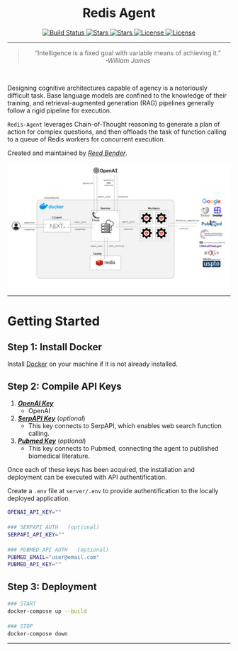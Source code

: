 <div align="center">
    <h1>Redis Agent</h1>
    <a href="https://github.com/attuneintelligence/redis-agent/actions">
      <img src="https://github.com/attuneintelligence/redis-agent/actions/workflows/main.yml/badge.svg" alt="Build Status" />
    </a>
    <a href="https://github.com/attuneintelligence/redis-agent">
      <img src="https://img.shields.io/github/stars/attuneintelligence/redis-agent?style=social" alt="Stars" />
    </a>
    <a href="https://github.com/attuneintelligence/redis-agent/issues">
      <img src="https://img.shields.io/github/issues/attuneintelligence/redis-agent" alt="Stars" />
    </a>
    <a href="https://github.com/attuneintelligence/redis-agent/blob/main/LICENSE">
      <img src="https://img.shields.io/github/license/attuneintelligence/redis-agent" alt="License" />
    </a>
    <a href="https://twitter.com/reedbndr">
      <img src="https://img.shields.io/twitter/follow/reedbndr?style=social" alt="License" />
    </a>
    <hr>
    <!-- <blockquote>“Such is my task. I go to gather this, the sacred knowledge, here and there dispersed about the world, long lost or never found.”<br>- <i>Browning's Paracelsus</i></blockquote> -->
    <blockquote>“Intelligence is a fixed goal with variable means of achieving it.”<br><i>-William James</i></blockquote>
    <br>
</div>

Designing cognitive architectures capable of agency is a notoriously difficult task. Base language models are confined to the knowledge of their training, and retrieval-augmented generation (RAG) pipelines generally follow a rigid pipeline for execution.

`Redis-Agent` leverages Chain-of-Thought reasoning to generate a plan of action for complex questions, and then offloads the task of function calling to a queue of Redis workers for concurrent execution.

Created and maintained by _[Reed Bender](https://github.com/mrbende)_.

<div align="center">
  <img src="assets/RedisAgentSchema.png" alt="Redis Agent Schema" />
</div>

---

# Getting Started

## Step 1: Install Docker
  Install [Docker](https://docs.docker.com/get-docker/) on your machine if it is not already installed.

## Step 2: Compile API Keys
1. _**[OpenAI Key](https://platform.openai.com/api-keys)**_ 
    - OpenAI 
2. _**[SerpAPI Key](https://serpapi.com/dashboard)**_ (*optional*)
    - This key connects to SerpAPI, which enables web search function calling.
2. _**[Pubmed Key](https://account.ncbi.nlm.nih.gov/settings/)**_ (*optional*)
    - This key connects to Pubmed, connecting the agent to published biomedical literature.

Once each of these keys has been acquired, the installation and deployment can be executed with API authentification.

Create a `.env` file at `server/.env` to provide authentification to the locally deployed application.

```bash
OPENAI_API_KEY=""

### SERPAPI AUTH   (optional)
SERPAPI_API_KEY=""

### PUBMED API AUTH   (optional)
PUBMED_EMAIL="user@email.com"
PUBMED_API_KEY=""
```

## Step 3: Deployment

```bash
### START
docker-compose up --build

### STOP
docker-compose down
```

---